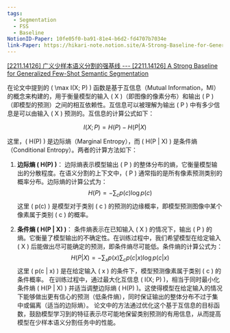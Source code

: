 ```yaml
---
tags:
  - Segmentation
  - FSS
  - Baseline
NotionID-Paper: 10fe05f0-ba91-81e4-b6d2-fd4707b7034e
link-Paper: https://hikari-note.notion.site/A-Strong-Baseline-for-Generalized-Few-Shot-Semantic-Segmentation-10fe05f0ba9181e4b6d2fd4707b7034e
---
```

[[2211.14126] 广义少样本语义分割的强基线 --- [2211.14126] A Strong Baseline for Generalized Few-Shot Semantic Segmentation](file:///E:/Paper/[2211.14126]%20%E5%B9%BF%E4%B9%89%E5%B0%91%E6%A0%B7%E6%9C%AC%E8%AF%AD%E4%B9%89%E5%88%86%E5%89%B2%E7%9A%84%E5%BC%BA%E5%9F%BA%E7%BA%BF%20---%20[2211.14126]%20A%20Strong%20Baseline%20for%20Generalized%20Few-Shot%20Semantic%20Segmentation.html)

在论文中提到的 \( \max I(X; P) \) 函数是基于互信息（Mutual Information，MI）的概念来构建的，用于衡量模型的输入 \( X \)（即图像的像素分布）和输出 \( P \)（即模型的预测）之间的相互依赖性。互信息可以被理解为输出 \( P \) 中有多少信息是可以由输入 \( X \) 预测的。互信息的计算公式如下：

$$ I(X; P) = H(P) - H(P | X) $$

这里，\( H(P) \) 是边际熵（Marginal Entropy），而 \( H(P | X) \) 是条件熵（Conditional Entropy）。两者的计算方法如下：

1. **边际熵 \( H(P) \)**：
   边际熵表示模型输出 \( P \) 的整体分布的熵，它衡量模型输出的分散程度。在语义分割的上下文中，\( P \) 通常指的是所有像素预测类别的概率分布。边际熵的计算公式为：$$ H(P) = -\sum_{c} p(c) \log p(c) $$这里 \( p(c) \) 是模型对于类别 \( c \) 的预测的边缘概率，即模型预测图像中某个像素属于类别 \( c \) 的概率。

2. **条件熵 \( H(P | X) \)**：
   条件熵表示在已知输入 \( X \) 的情况下，输出 \( P \) 的熵。它衡量了模型输出的不确定性。在训练过程中，我们希望模型在给定输入 \( X \) 后能做出尽可能确定的预测，即条件熵尽可能低。条件熵的计算公式为：
$$ H(P | X) = -\sum_{x} p(x) \sum_{c} p(c | x) \log p(c | x) $$
这里 \( p(c | x) \) 是在给定输入 \( x \) 的条件下，模型预测像素属于类别 \( c \) 的条件概率。
在训练过程中，通过最大化互信息 \( I(X; P) \)，相当于同时最小化条件熵 \( H(P | X) \) 并适当调整边际熵 \( H(P) \)。这使得模型在给定输入的情况下能够做出更有信心的预测（低条件熵），同时保证输出的整体分布不过于集中或偏离（适当的边际熵）。
论文中的方法通过优化这个基于互信息的目标函数，鼓励模型学习到的特征表示尽可能地保留类别预测的有用信息，从而提高模型在少样本语义分割任务中的性能。

